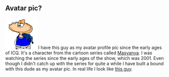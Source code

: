 ## Avatar pic?

<img src="images/authors/manvel.png" width="100px"> I have this guy as my avatar
profile pic since the early ages of ICQ. It's a character from the cartoon
series called [Masyanya](http://www.mult.ru/main/english-version/). I was
watching the series since the early ages of the show, which was 2001. Even
though I didn't catch up with the series for quite a while I have built a bound
with this dude as my avatar pic. In real life I look like [this guy](/about).
